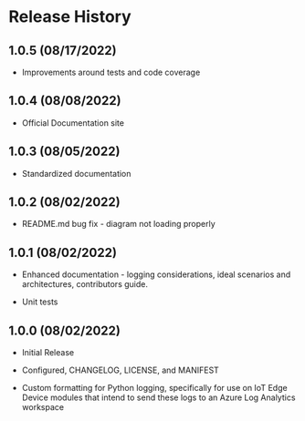 # Release History

## 1.0.5 (08/17/2022)

- Improvements around tests and code coverage

## 1.0.4 (08/08/2022)

- Official Documentation site

## 1.0.3 (08/05/2022)

- Standardized documentation

## 1.0.2 (08/02/2022)

- README.md bug fix - diagram not loading properly

## 1.0.1 (08/02/2022)

- Enhanced documentation - logging considerations, ideal scenarios and architectures, contributors guide.

- Unit tests

## 1.0.0 (08/02/2022)

- Initial Release

- Configured, CHANGELOG, LICENSE, and MANIFEST

- Custom formatting for Python logging, specifically for use on IoT Edge Device modules that intend to send these logs to an Azure Log Analytics workspace
